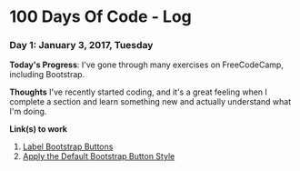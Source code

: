 # 100 Days Of Code - Log

### Day 1: January 3, 2017, Tuesday

**Today's Progress**: I've gone through many exercises on FreeCodeCamp, including Bootstrap.

**Thoughts** I've recently started coding, and it's a great feeling when I complete a section and learn something new and actually understand what I'm doing.

**Link(s) to work**
1. [Label Bootstrap Buttons](https://www.freecodecamp.com/challenges/label-bootstrap-buttons)
2. [Apply the Default Bootstrap Button Style](https://www.freecodecamp.com/challenges/apply-the-default-bootstrap-button-style)
